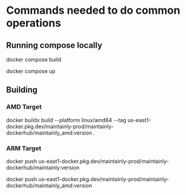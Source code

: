 # Commands needed to do common operations

## Running compose locally
docker compose build

docker compose up

## Building

### AMD Target
docker buildx build --platform linux/amd64 --tag us-east1-docker.pkg.dev/maintainly-prod/maintainly-dockerhub/maintainly_amd:version .

### ARM Target


docker push us-east1-docker.pkg.dev/maintainly-prod/maintainly-dockerhub/maintainly:version

docker push us-east1-docker.pkg.dev/maintainly-prod/maintainly-dockerhub/maintainly_amd:version